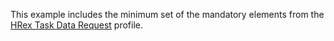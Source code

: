 This example includes the minimum set of the mandatory elements from the [HRex Task Data Request](StructureDefinition-hrex-task-data-request.html) profile.